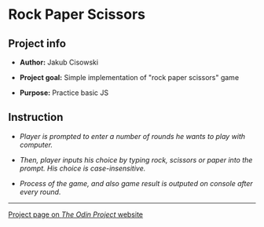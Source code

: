 # Rock Paper Scissors

## Project info

*	**Author:** 
	Jakub Cisowski

*	**Project goal:**
	Simple implementation of "rock paper scissors" game

*	**Purpose:**
	Practice basic JS

## Instruction

*	*Player is prompted to enter a number of rounds he wants to play with computer.*

*	*Then, player inputs his choice by typing rock, scissors or paper into the prompt. His choice is case-insensitive.*
*	*Process of the game, and also game result is outputed on console after every round.*

---
[Project page on *The Odin Project* website](https://www.theodinproject.com/courses/web-development-101/lessons/rock-paper-scissors?ref=lnav)
